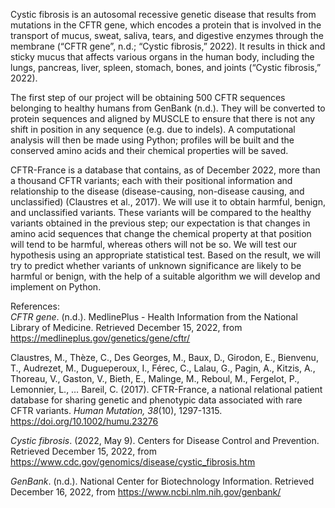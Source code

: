 Cystic fibrosis is an autosomal recessive genetic disease that results from mutations in the CFTR gene, which encodes a protein that is involved in the transport of mucus, sweat, saliva, tears, and digestive enzymes through the membrane (“CFTR gene”, n.d.; “Cystic fibrosis,” 2022). It results in thick and sticky mucus that affects various organs in the human body, including the lungs, pancreas, liver, spleen, stomach, bones, and joints (“Cystic fibrosis,” 2022).

The first step of our project will be obtaining 500 CFTR sequences belonging to healthy humans from GenBank (n.d.). They will be converted to protein sequences and aligned by MUSCLE to ensure that there is not any shift in position in any sequence (e.g. due to indels). A computational analysis will then be made using Python; profiles will be built and the conserved amino acids and their chemical properties will be saved.

CFTR-France is a database that contains, as of December 2022, more than a thousand CFTR variants; each with their positional information and relationship to the disease (disease-causing, non-disease causing, and unclassified) (Claustres et al., 2017). We will use it to obtain harmful, benign, and unclassified variants. These variants will be compared to the healthy variants obtained in the previous step; our expectation is that changes in amino acid sequences that change the chemical property at that position will tend to be harmful, whereas others will not be so. We will test our hypothesis using an appropriate statistical test. Based on the result, we will try to predict whether variants of unknown significance are likely to be harmful or benign, with the help of a suitable algorithm we will develop and implement on Python.

References:\
*CFTR gene*. (n.d.). MedlinePlus - Health Information from the National Library of Medicine. Retrieved December 15, 2022, from https://medlineplus.gov/genetics/gene/cftr/

Claustres, M., Thèze, C., Des Georges, M., Baux, D., Girodon, E., Bienvenu, T., Audrezet, M., Dugueperoux, I., Férec, C., Lalau, G., Pagin, A., Kitzis, A., Thoreau, V., Gaston, V., Bieth, E., Malinge, M., Reboul, M., Fergelot, P., Lemonnier, L., … Bareil, C. (2017). CFTR-France, a national relational patient database for sharing genetic and phenotypic data associated with rare CFTR variants. *Human Mutation, 38*(10), 1297-1315. https://doi.org/10.1002/humu.23276

*Cystic fibrosis*. (2022, May 9). Centers for Disease Control and Prevention. Retrieved December 15, 2022, from https://www.cdc.gov/genomics/disease/cystic_fibrosis.htm

*GenBank*. (n.d.). National Center for Biotechnology Information. Retrieved December 16, 2022, from https://www.ncbi.nlm.nih.gov/genbank/